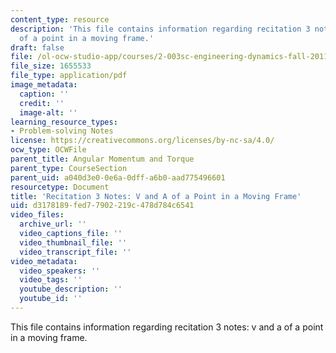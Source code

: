 ```yaml
---
content_type: resource
description: 'This file contains information regarding recitation 3 notes: v and a
  of a point in a moving frame.'
draft: false
file: /ol-ocw-studio-app/courses/2-003sc-engineering-dynamics-fall-2011/d3178189fed77902219c478d784c6541_MIT2_003SCF11_rec3notes.pdf
file_size: 1655533
file_type: application/pdf
image_metadata:
  caption: ''
  credit: ''
  image-alt: ''
learning_resource_types:
- Problem-solving Notes
license: https://creativecommons.org/licenses/by-nc-sa/4.0/
ocw_type: OCWFile
parent_title: Angular Momentum and Torque
parent_type: CourseSection
parent_uid: a040d3e0-0e6a-0dff-a6b0-aad775496601
resourcetype: Document
title: 'Recitation 3 Notes: V and A of a Point in a Moving Frame'
uid: d3178189-fed7-7902-219c-478d784c6541
video_files:
  archive_url: ''
  video_captions_file: ''
  video_thumbnail_file: ''
  video_transcript_file: ''
video_metadata:
  video_speakers: ''
  video_tags: ''
  youtube_description: ''
  youtube_id: ''
---
```

This file contains information regarding recitation 3 notes: v and a of a point in a moving frame.